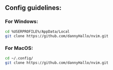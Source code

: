## Config guidelines:

### For Windows: 
```bash
cd %USERPROFILE%/AppData/Local
git clone https://github.com/dannyHallo/nvim.git
```

### For MacOS: 
```bash
cd ~/.config/
git clone https://github.com/dannyHallo/nvim.git
```

